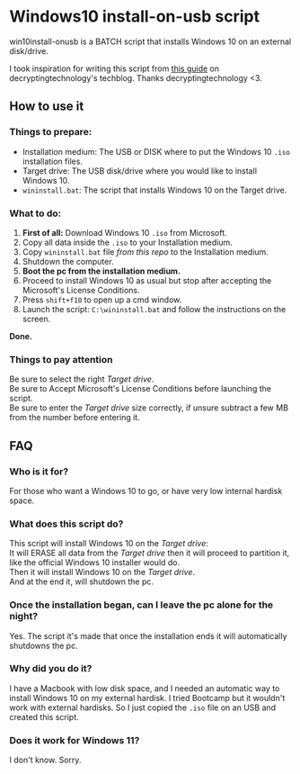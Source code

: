 # Windows10 install-on-usb script

win10install-onusb is a BATCH script that installs Windows 10 on an external disk/drive.  

I took inspiration for writing this script from [this guide](https://decryptingtechnology.blogspot.com/2015/09/install-windows-10-on-usb-external-hard.html) on decryptingtechnology's techblog. Thanks decryptingtechnology <3.


## How to use it

### Things to prepare:

- Installation medium: The USB or DISK where to put the Windows 10 `.iso` installation files.
- Target drive: The USB disk/drive where you would like to install Windows 10.
- `wininstall.bat`: The script that installs Windows 10 on the Target drive.

### What to do:

1. **First of all:** Download Windows 10 `.iso` from Microsoft.
2. Copy all data inside the `.iso` to your Installation medium.
3. Copy `wininstall.bat` file *from this repo* to the Installation medium.
4. Shutdown the computer.
5. **Boot the pc from the installation medium.**
6. Proceed to install Windows 10 as usual but stop after accepting the Microsoft's License Conditions.
7. Press `shift+f10` to open up a cmd window.
8. Launch the script: `C:\wininstall.bat` and follow the instructions on the screen.

**Done.**

### Things to pay attention

Be sure to select the right *Target drive*.  
Be sure to Accept Microsoft's License Conditions before launching the script.  
Be sure to enter the *Target drive* size correctly, if unsure subtract a few MB from the number before entering it.  

## FAQ

### Who is it for?

For those who want a Windows 10 to go, or have very low internal hardisk space.

### What does this script do?

This script will install Windows 10 on the *Target drive*:  
It will ERASE all data from the *Target drive* then it will proceed to partition it, like the official Windows 10 installer would do.  
Then it will install Windows 10 on the *Target drive*.  
And at the end it, will shutdown the pc.

### Once the installation began, can I leave the pc alone for the night?

Yes. The script it's made that once the installation ends it will automatically shutdowns the pc.

### Why did you do it?

I have a Macbook with low disk space, and I needed an automatic way to install Windows 10 on my external hardisk. I tried Bootcamp but it wouldn't work with external hardisks. So I just copied the `.iso` file on an USB and created this script.

### Does it work for Windows 11?

I don't know. Sorry.

